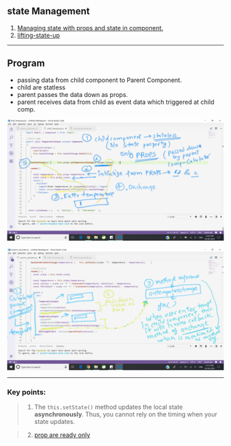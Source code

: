 ## state Management
1. [Managing state with props and state in component.](https://www.robinwieruch.de/learn-react-before-using-redux/)
2. [lifting-state-up](https://reactjs.org/docs/lifting-state-up.html)

***
## Program
-   passing data from child component to Parent Component.
-   child are statless
-   parent passes the data down as props.
-   parent receives data from child as event data which triggered at child comp. 

![](https://github.com/lekhrajdinkar/ReactJS16/blob/master/NOTES/asset/20180930_121152.png)

![](https://github.com/lekhrajdinkar/ReactJS16/blob/master/NOTES/asset/20180930_121931.png)

***
### Key points:
> 1.  The `this.setState()` method updates the local state **asynchronously**. Thus, you cannot rely on the timing when your state updates.

> 2. [prop are ready only](https://reactjs.org/docs/components-and-props.html#props-are-read-only)
